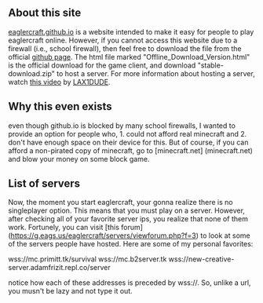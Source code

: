 ## About this site

[eaglercraft.github.io](eaglercraft.github.io) is a website intended to make it easy for people to play eaglercraft online. However, if you cannot access this website due to a firewall (i.e., school firewall), then feel free to download the file from the official [github page](https://github.com/LAX1DUDE/eaglercraft/tree/main/stable-download). The html file marked "Offline_Download_Version.html" is the official download for the game client, and download "stable-download.zip" to host a server. For more information about hosting a server, watch [this video](https://youtube.com/watch?v=Zsnv8YskjMA) by [LAX1DUDE](https://github.com/LAX1DUDE).

## Why this even exists

even though github.io is blocked by many school firewalls, I wanted to provide an option for people who, 1. could not afford real minecraft and 2. don't have enough space on their device for this. But of course, if you can afford a non-pirated copy of minecraft, go to [minecraft.net] (minecraft.net) and blow your money on some block game.

## List of servers

Now, the moment you start eaglercraft, your gonna realize there is no singleplayer option. This means that you must play on a server. However, after checking all of your favorite server ips, you realize that none of them work. Fortunely, you can visit [this forum] (https://g.eags.us/eaglercraft/servers/viewforum.php?f=3) to look at some of the servers people have hosted. Here are some of my personal favorites:

wss://mc.primitt.tk/survival
wss://mc.b2server.tk
wss://new-creative-server.adamfrizit.repl.co/server

notice how each of these addresses is preceded by wss://. So, unlike a url, you musn't be lazy and not type it out.
